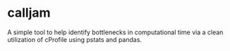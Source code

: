 # calljam
A simple tool to help identify bottlenecks in computational time via a clean utilization of cProfile using pstats and pandas.
